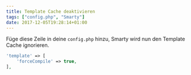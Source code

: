 ```yaml
---
title: Template Cache deaktivieren
tags: ["config.php", "Smarty"]
date: 2017-12-05T19:28:14+01:00
---
```


Füge diese Zeile in deine `config.php` hinzu, Smarty wird nun den Template Cache ignorieren.
```php
'template' => [
    'forceCompile' => true,
],
```